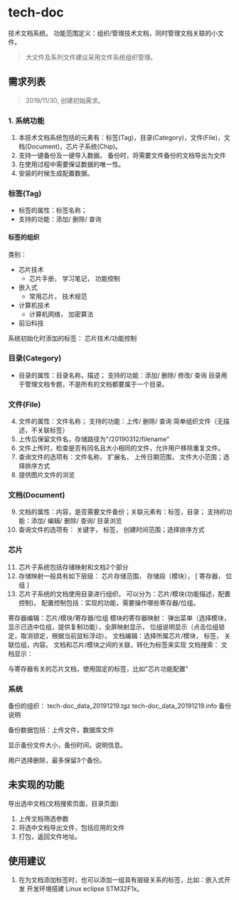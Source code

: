 # tech-doc
技术文档系统。
功能范围定义：组织/管理技术文档，同时管理文档关联的小文件。
> 大文件及系列文件建议采用文件系统组织管理。


## 需求列表
> 2019/11/30, 创建初始需求。

### 1. 系统功能
1. 本技术文档系统包括的元素有：标签(Tag)，目录(Category)，文件(File)，文档(Document)，芯片子系统(Chip)。
2. 支持一键备份及一键导入数据。 备份时，将需要文件备份的文档导出为文件
3. 在使用过程中需要保证数据的唯一性。
4. 安装的时候生成配置数据。

### 标签(Tag)
* 标签的属性：标签名称； 
* 支持的功能：添加/ 删除/ 查询

#### 标签的组织
类别： 
* 芯片技术
    * 芯片手册， 学习笔记， 功能控制
* 嵌入式
    * 常用芯片， 技术规范
* 计算机技术
    * 计算机网络， 加密算法
* 前沿科技

系统初始化时添加的标签： 芯片技术/功能控制

### 目录(Category)
* 目录的属性：目录名称，描述； 支持的功能：添加/ 删除/ 修改/ 查询
目录用于管理文档专题，不是所有的文档都要属于一个目录。

### 文件(File)
4. 文件的属性：文件名称； 支持的功能：上传/ 删除/ 查询
简单组织文件（无描述，不关联标签）
5. 上传后保留文件名，存储路径为"/20190312/filename"
6. 文件上传时，检查是否有同名且大小相同的文件，允许用户移除重复文件。
7. 查询文件的选项有：文件名称， 扩展名， 上传日期范围， 文件大小范围；选择排序方式
8. 提供图片文件的浏览

### 文档(Document)
9. 文档的属性：内容，是否需要文件备份；关联元素有：标签，目录； 支持的功能：添加/ 编辑/ 删除/ 查询/ 目录浏览
10. 查询文件的选项有： 关键字， 标签， 创建时间范围；选择排序方式

### 芯片
11. 芯片子系统包括存储映射和文档2个部分
12. 存储映射一般具有如下层级： 芯片存储范围， 存储段（模块）， [ 寄存器， 位组 ] 
13. 芯片子系统的文档使用目录进行组织， 可以分为：芯片/模块(功能描述，配置控制)。
配置控制包括：实现的功能，需要操作哪些寄存器/位组。

寄存器编辑：芯片/模块/寄存器/位组
模块的寄存器映射： 弹出菜单（选择模块，显示已选中位组，提供复制功能），全屏映射显示， 位组说明显示（点击位组锁定，取消锁定，根据当前鼠标浮动）。
文档编辑：选择所属芯片/模块， 标签， 关联位组，内容。
         文档和芯片/模块之间的关联，转化为标签来实现
文档搜索：
文档显示：

与寄存器有关的芯片文档，使用固定的标签，比如"芯片功能配置"


### 系统

备份的组织：
tech-doc_data_20191219.tgz
tech-doc_data_20191219.info   备份说明

备份数据包括：上传文件，数据库文件

显示备份文件大小，备份时间，说明信息。

用户选择删除，最多保留3个备份。


## 未实现的功能
导出选中文档(文档搜索页面，目录页面)
1. 上传文档筛选参数
2. 将选中文档导出文件，包括应用的文件
3. 打包，返回文件地址。

## 使用建议
1. 在为文档添加标签时，也可以添加一组具有层级关系的标签，比如：嵌入式开发 开发环境搭建 Linux eclipse STM32F1x。
